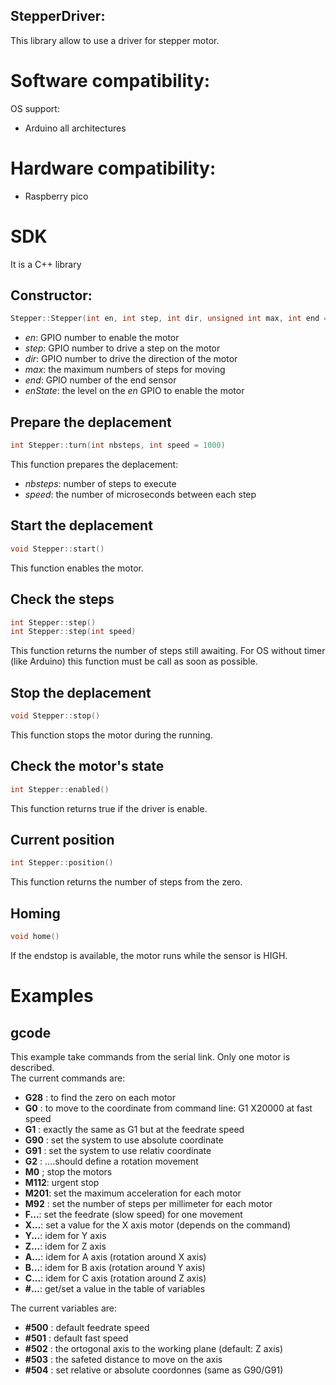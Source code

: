 StepperDriver:
---

This library allow to use a driver for stepper motor.

# Software compatibility:

OS support:
 * Arduino all architectures

# Hardware compatibility:

 * Raspberry pico

# SDK

It is a C++ library

## Constructor:
```C++
Stepper::Stepper(int en, int step, int dir, unsigned int max, int end = -1, int enState = LOW);
```

 * _en_: GPIO number to enable the motor
 * _step_: GPIO number to drive a step on the motor
 * _dir_: GPIO number to drive the direction of the motor
 * _max_: the maximum numbers of steps for moving
 * _end_: GPIO number of the end sensor
 * _enState_: the level on the _en_ GPIO to enable the motor

## Prepare the deplacement
```C++
int Stepper::turn(int nbsteps, int speed = 1000)
```

This function prepares the deplacement:
 * _nbsteps_: number of steps to execute
 * _speed_: the number of microseconds between each step

## Start the deplacement
```C++
void Stepper::start()
```

This function enables the motor.

## Check the steps
```C++
int Stepper::step()
int Stepper::step(int speed)
```

This function returns the number of steps still awaiting.
For OS without timer (like Arduino) this function must be call as soon as possible.

## Stop the deplacement
```C++
void Stepper::stop()
```

This function stops the motor during the running.

## Check the motor's state
```C++
int Stepper::enabled()
```

This function returns true if the driver is enable.

## Current position
```C++
int Stepper::position()
```

This function returns the number of steps from the zero.

## Homing
```C++
void home()
```

If the endstop is available, the motor runs while the sensor is HIGH.

# Examples
## gcode
This example take commands from the serial link. Only one motor is described.  
The current commands are:

 * **G28** : to find the zero on each motor
 * **G0**  : to move to the coordinate from command line: G1 X20000 at fast speed
 * **G1**  : exactly the same as G1 but at the feedrate speed
 * **G90** : set the system to use absolute coordinate
 * **G91** : set the system to use relativ coordinate
 * **G2**  : ....should define a rotation movement
 * **M0**  ; stop the motors
 * **M112**: urgent stop
 * **M201**: set the maximum acceleration for each motor
 * **M92** : set the number of steps per millimeter for each motor
 * **F...**: set the feedrate (slow speed) for one movement
 * **X...**: set a value for the X axis motor (depends on the command)
 * **Y...**: idem for Y axis
 * **Z...**: idem for Z axis
 * **A...**: idem for A axis (rotation around X axis)
 * **B...**: idem for B axis (rotation around Y axis)
 * **C...**: idem for C axis (rotation around Z axis)
 * **#...**: get/set a value in the table of variables

The current variables are:
 * **#500** : default feedrate speed
 * **#501** : default fast speed
 * **#502** : the ortogonal axis to the working plane (default: Z axis)
 * **#503** : the safeted distance to move on the axis
 * **#504** : set relative or absolute coordonnes (same as G90/G91)
